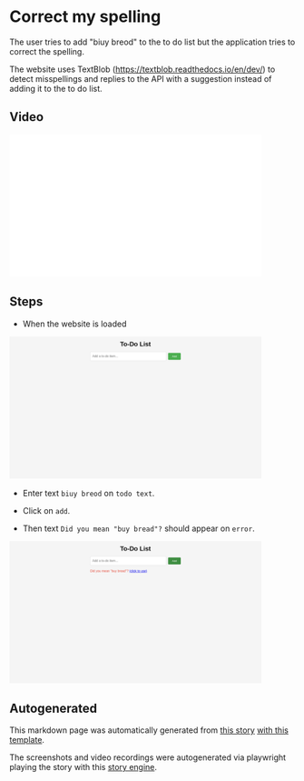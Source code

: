 # Correct my spelling

The user tries to add "biuy breod" to the to do list
but the application tries to correct the spelling.

The website uses TextBlob (https://textblob.readthedocs.io/en/dev/)
to detect misspellings and replies to the API with a suggestion
instead of adding it to the to do list.


## Video

<img 
   src="https://raw.githubusercontent.com/hitchdev/examples/main/website/screenshots/correct-my-spelling.gif"
   height="250px"
/>

## Steps


* When the website is loaded

<img 
  src="https://raw.githubusercontent.com/hitchdev/examples/main/website/screenshots/correct-my-spelling-0-load_website.png"
  height="250px"
/>

* Enter text `biuy breod` on `todo text`.

* Click on `add`.


* Then text `Did you mean "buy bread"?` should appear on `error`.


<img 
  src="https://raw.githubusercontent.com/hitchdev/examples/main/website/screenshots/correct-my-spelling-3-should_appear.png"
  height="250px"
/>


## Autogenerated

This markdown page was automatically generated from [this story](https://github.com/hitchdev/examples/blob/main/website/story/correct-my-spelling.story) [with this template](https://github.com/hitchdev/examples/blob/main/website/hitch/docstory.yml).

The screenshots and video recordings were autogenerated via playwright playing the story with this [story engine](https://github.com/hitchdev/examples/blob/main/website/hitch/engine.py).